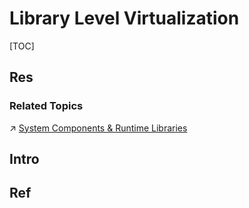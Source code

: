 # Library Level Virtualization

[TOC]



## Res
### Related Topics
↗ [System Components & Runtime Libraries](../../../🥷🏼%20Operating%20System%20(Engineering)/📟%20System%20Level%20Programming/😴%20System%20Components%20&%20Runtime%20Libraries/System%20Components%20&%20Runtime%20Libraries.md)



## Intro


## Ref
